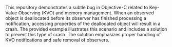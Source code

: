 This repository demonstrates a subtle bug in Objective-C related to Key-Value Observing (KVO) and memory management.  When an observed object is deallocated before its observer has finished processing a notification, accessing properties of the deallocated object will result in a crash. The provided example illustrates this scenario and includes a solution to prevent this type of crash.  The solution emphasizes proper handling of KVO notifications and safe removal of observers.